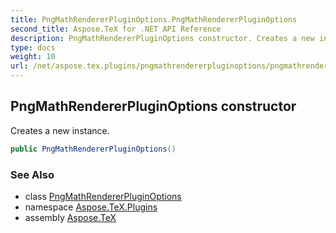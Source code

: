 ```yaml
---
title: PngMathRendererPluginOptions.PngMathRendererPluginOptions
second_title: Aspose.TeX for .NET API Reference
description: PngMathRendererPluginOptions constructor. Creates a new instance
type: docs
weight: 10
url: /net/aspose.tex.plugins/pngmathrendererpluginoptions/pngmathrendererpluginoptions/
---
```

## PngMathRendererPluginOptions constructor

Creates a new instance.

```csharp
public PngMathRendererPluginOptions()
```

### See Also

* class [PngMathRendererPluginOptions](../)
* namespace [Aspose.TeX.Plugins](../../pngmathrendererpluginoptions/)
* assembly [Aspose.TeX](../../../)


